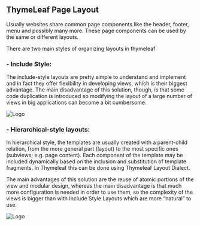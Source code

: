 ## ThymeLeaf Page Layout

Usually websites share common page components like the header, footer, menu and possibly many more. These page components can be used by the same or different layouts.

There are two main styles of organizing layouts in thymeleaf

### - Include Style:

The include-style layouts are pretty simple to understand and implement and in fact they offer flexibility in developing views, which is their biggest advantage. The main disadvantage of this solution, though, is that some code duplication is introduced so modifying the layout of a large number of views in big applications can become a bit cumbersome.

![Logo](https://i.imgur.com/mUJUUqn.jpg)

### - Hierarchical-style layouts:

In hierarchical style, the templates are usually created with a parent-child relation, from the more general part (layout) to the most specific ones (subviews; e.g. page content). Each component of the template may be included dynamically based on the inclusion and substitution of template fragments. In Thymeleaf this can be done using Thymeleaf Layout Dialect.

The main advantages of this solution are the reuse of atomic portions of the view and modular design, whereas the main disadvantage is that much more configuration is needed in order to use them, so the complexity of the views is bigger than with Include Style Layouts which are more “natural” to use.

![Logo](https://i.imgur.com/mUJUUqn.jpg)
